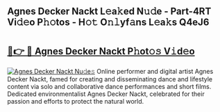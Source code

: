 ## Agnes Decker Nackt L𝚎a𝚔ed N𝚞𝚍e - Part-4RT Vi𝚍𝚎o P𝚑𝚘tos - H𝚘𝚝 O𝚗𝚕yf𝚊ns L𝚎a𝚔s Q4eJ6

# <h2><a href="http://kf3ccw.oniu.top/?m=Agnes+Decker+Nackt">🔗👉 🔴 Agnes Decker Nackt P𝚑ot𝚘𝚜 V𝚒d𝚎o</a></h2>

[![Agnes Decker Nackt Nu𝚍e𝚜](https://i.imgur.com/0qMVB7G.gif)](http://kf3ccw.oniu.top/?m=Agnes+Decker+Nackt)
Online performer and digital artist Agnes Decker Nackt, famed for creating and disseminating dance and lifestyle content via solo and collaborative dance performances and short films. Dedicated environmentalist Agnes Decker Nackt, celebrated for their passion and efforts to protect the natural world.  
